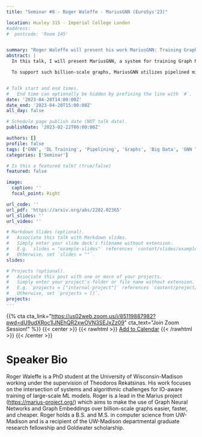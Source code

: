 ```yaml
---
title: "Seminar #8 - Roger Waleffe - MariusGNN (EuroSys'23)"

location: Huxley 315 - Imperial College London
#address:
#  postcode: 'Room 145'


summary: "Roger Waleffe will present his work MariusGNN: Training Graph Neural Networks over Billion-Scale Graphs on a Single Machine (EuroSys'23)"
abstract: |
  In this talk, I will present MariusGNN, a system for training Graph Neural Networks (GNNs) on a single machine. Using only one GPU, a machine with 60GB of RAM, and a large SSD, MariusGNN can learn vector representations for all 3.5B nodes (web pages) in the Common Crawl 2012 hyperlink graph containing 128B edges (hyperlinks between pages). 

  To support such billion-scale graphs, MariusGNN utilizes pipelined mini-batch training and the entire memory hierarchy, including disk. This architecture requires MariusGNN to address two main challenges. First, MariusGNN optimizes GNN mini-batch preparation to make it as efficient as possible on a machine with fixed resources. Second, MariusGNN employs techniques to utilize disk storage during training without bottlenecking throughput or hurting model accuracy. This talk will highlight how MariusGNN with one GPU can achieve the same level of model accuracy up to 8x faster than existing industrial systems when they are using up to eight GPUs. By scaling training using disk storage, MariusGNN deployments on billion-scale graphs are up to 64x cheaper in monetary cost than those of the competing systems.


# Talk start and end times.
#   End time can optionally be hidden by prefixing the line with `#`.
date: '2023-04-20T14:00:00Z'
date_end: '2023-04-20T15:00:00Z'
all_day: false

# Schedule page publish date (NOT talk date).
publishDate: '2023-02-22T00:00:00Z'

authors: []
profile: false
tags: ['GNN', 'DL Training', 'Pipelining', 'Graphs', 'Big Data', 'GNN Training', 'Graph Neural Network', 'Memory Hierarchy', 'Scale-up']
categories: ['Seminar']

# Is this a featured talk? (true/false)
featured: false

image:
  caption: ''
  focal_point: Right

url_code: ''
url_pdf: 'https://arxiv.org/abs/2202.02365'
url_slides: ''
url_video: ''

# Markdown Slides (optional).
#   Associate this talk with Markdown slides.
#   Simply enter your slide deck's filename without extension.
#   E.g. `slides = "example-slides"` references `content/slides/example-slides.md`.
#   Otherwise, set `slides = ""`.
slides:

# Projects (optional).
#   Associate this post with one or more of your projects.
#   Simply enter your project's folder or file name without extension.
#   E.g. `projects = ["internal-project"]` references `content/project/deep-learning/index.md`.
#   Otherwise, set `projects = []`.
projects:
---
```


{{% cta cta_link="https://us02web.zoom.us/j/85119887982?pwd=dU9udXRoc1lJNEhQR2xwOVN3SEJxZz09" cta_text="Join Zoom Session!" %}}
{{< center >}}
{{< rawhtml >}}
<a title="Add to Calendar" class="addeventatc" data-id="HM16232967" href="https://www.addevent.com/event/HM16232967" target="_blank">Add to Calendar</a>
	<script type="text/javascript" src="https://cdn.addevent.com/libs/atc/1.6.1/atc.min.js" async defer></script>
{{< /rawhtml >}}
{{< /center >}}

# Speaker Bio
Roger Waleffe is a PhD student at the University of Wisconsin-Madison working under the supervision of Theodoros Rekatsinas. His work focuses on the intersection of systems and algorithmic challenges for IO-aware training of large-scale ML models. Roger is a lead in the Marius project (https://marius-project.org/) which aims to make the use of Graph Neural Networks and Graph Embeddings over billion-scale graphs easier, faster, and cheaper. Roger holds a B.S. and M.S. in computer science from UW-Madison and is a recipient of the UW-Madison departmental graduate research fellowship and Goldwater scholarship.
